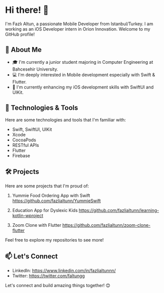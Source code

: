 # Hi there! 👋

I'm Fazlı Altun, a passionate Mobile Developer from Istanbul/Turkey. I am working as an iOS Developer intern in Orion Innovation. Welcome to my GitHub profile!

## 🚀 About Me

- 🎓 I'm currently a junior student majoring in Computer Engineering at Bahcesehir University.
- 💻 I'm deeply interested in Mobile development especially with Swift & Flutter.
- 🌱 I'm currently enhancing my iOS development skills with SwiftUI and UIKit.

## 🔧 Technologies & Tools

Here are some technologies and tools that I'm familiar with:

- Swift, SwiftUI, UIKit
- Xcode
- CocoaPods
- RESTful APIs
- Flutter
- Firebase

  
## 🛠️ Projects

Here are some projects that I'm proud of:

1. Yummie Food Ordering App with Swift https://github.com/fazlialtunn/YummieSwift
    

3. Education App for Dyslexic Kids https://github.com/fazlialtunn/learning-kotlin-wproject
   

4. Zoom Clone with Flutter https://github.com/fazlialtunn/zoom-clone-flutter
   

Feel free to explore my repositories to see more!

## 📫 Let's Connect

- LinkedIn: https://www.linkedin.com/in/fazlialtunnn/
- Twitter: https://twitter.com/faltungg

Let's connect and build amazing things together! 😊
